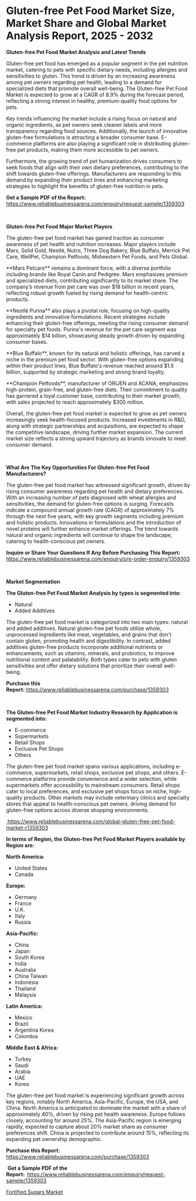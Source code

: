 <p><h1>Gluten-free Pet Food Market Size, Market Share and Global Market Analysis Report, 2025 - 2032</h1></p><p><strong>Gluten-free Pet Food Market Analysis and Latest Trends</strong></p>
<p><p>Gluten-free pet food has emerged as a popular segment in the pet nutrition market, catering to pets with specific dietary needs, including allergies and sensitivities to gluten. This trend is driven by an increasing awareness among pet owners regarding pet health, leading to a demand for specialized diets that promote overall well-being. The Gluten-free Pet Food Market is expected to grow at a CAGR of 8.9% during the forecast period, reflecting a strong interest in healthy, premium-quality food options for pets.</p><p>Key trends influencing the market include a rising focus on natural and organic ingredients, as pet owners seek cleaner labels and more transparency regarding food sources. Additionally, the launch of innovative gluten-free formulations is attracting a broader consumer base. E-commerce platforms are also playing a significant role in distributing gluten-free pet products, making them more accessible to pet owners.</p><p>Furthermore, the growing trend of pet humanization drives consumers to seek foods that align with their own dietary preferences, contributing to the shift towards gluten-free offerings. Manufacturers are responding to this demand by expanding their product lines and enhancing marketing strategies to highlight the benefits of gluten-free nutrition in pets.</p></p>
<p><strong>Get a Sample PDF of the Report:&nbsp;</strong> <a href="https://www.reliablebusinessarena.com/enquiry/request-sample/1359303?utm_campaign=3041&utm_medium=2&utm_source=Github&utm_content=ia&utm_term=22032025&utm_id=gluten-free-pet-food">https://www.reliablebusinessarena.com/enquiry/request-sample/1359303</a></p>
<p>&nbsp;</p>
<p><strong>Gluten-free Pet Food Major Market Players</strong></p>
<p><p>The gluten-free pet food market has gained traction as consumer awareness of pet health and nutrition increases. Major players include Mars, Solid Gold, Nestlé, Nutro, Three Dog Bakery, Blue Buffalo, Merrick Pet Care, WellPet, Champion Petfoods, Midwestern Pet Foods, and Pets Global.</p><p>**Mars Petcare** remains a dominant force, with a diverse portfolio including brands like Royal Canin and Pedigree. Mars emphasizes premium and specialized diets, contributing significantly to its market share. The company’s revenue from pet care was over $18 billion in recent years, reflecting robust growth fueled by rising demand for health-centric products.</p><p>**Nestlé Purina** also plays a pivotal role, focusing on high-quality ingredients and innovative formulations. Recent strategies include enhancing their gluten-free offerings, meeting the rising consumer demand for specialty pet foods. Purina's revenue for the pet care segment was approximately $14 billion, showcasing steady growth driven by expanding consumer bases.</p><p>**Blue Buffalo**, known for its natural and holistic offerings, has carved a niche in the premium pet food sector. With gluten-free options expanding within their product lines, Blue Buffalo's revenue reached around $1.5 billion, supported by strategic marketing and strong brand loyalty.</p><p>**Champion Petfoods**, manufacturer of ORIJEN and ACANA, emphasizes high-protein, grain-free, and gluten-free diets. Their commitment to quality has garnered a loyal customer base, contributing to their market growth, with sales projected to reach approximately $300 million.</p><p>Overall, the gluten-free pet food market is expected to grow as pet owners increasingly seek health-focused products. Increased investments in R&D, along with strategic partnerships and acquisitions, are expected to shape the competitive landscape, driving further market expansion. The current market size reflects a strong upward trajectory as brands innovate to meet consumer demand.</p></p>
<p>&nbsp;</p>
<p><strong>What Are The Key Opportunities For Gluten-free Pet Food Manufacturers?</strong></p>
<p><p>The gluten-free pet food market has witnessed significant growth, driven by rising consumer awareness regarding pet health and dietary preferences. With an increasing number of pets diagnosed with wheat allergies and sensitivities, the demand for gluten-free options is surging. Forecasts indicate a compound annual growth rate (CAGR) of approximately 7% through the next five years, with key growth segments including premium and holistic products. Innovations in formulations and the introduction of novel proteins will further enhance market offerings. The trend towards natural and organic ingredients will continue to shape the landscape, catering to health-conscious pet owners.</p></p>
<p><strong>Inquire or Share Your Questions If Any Before Purchasing This Report:</strong> <a href="https://www.reliablebusinessarena.com/enquiry/pre-order-enquiry/1359303?utm_campaign=3041&utm_medium=2&utm_source=Github&utm_content=ia&utm_term=22032025&utm_id=gluten-free-pet-food">https://www.reliablebusinessarena.com/enquiry/pre-order-enquiry/1359303</a></p>
<p>&nbsp;</p>
<p><strong>Market Segmentation</strong></p>
<p><strong>The Gluten-free Pet Food Market Analysis by types is segmented into:</strong></p>
<p><ul><li>Natural</li><li>Added Additives</li></ul></p>
<p><p>The gluten-free pet food market is categorized into two main types: natural and added additives. Natural gluten-free pet foods utilize whole, unprocessed ingredients like meat, vegetables, and grains that don't contain gluten, promoting health and digestibility. In contrast, added additives gluten-free products incorporate additional nutrients or enhancements, such as vitamins, minerals, and probiotics, to improve nutritional content and palatability. Both types cater to pets with gluten sensitivities and offer dietary solutions that prioritize their overall well-being.</p></p>
<p><strong>Purchase this Report:&nbsp;</strong><a href="https://www.reliablebusinessarena.com/purchase/1359303?utm_campaign=3041&utm_medium=2&utm_source=Github&utm_content=ia&utm_term=22032025&utm_id=gluten-free-pet-food">https://www.reliablebusinessarena.com/purchase/1359303</a></p>
<p>&nbsp;</p>
<p><strong>The Gluten-free Pet Food Market Industry Research by Application is segmented into:</strong></p>
<p><ul><li>E-commerce</li><li>Supermarkets</li><li>Retail Shops</li><li>Exclusive Pet Shops</li><li>Others</li></ul></p>
<p><p>The gluten-free pet food market spans various applications, including e-commerce, supermarkets, retail shops, exclusive pet shops, and others. E-commerce platforms provide convenience and a wider selection, while supermarkets offer accessibility to mainstream consumers. Retail shops cater to local preferences, and exclusive pet shops focus on niche, high-quality products. Other markets may include veterinary clinics and specialty stores that appeal to health-conscious pet owners, driving demand for gluten-free options across diverse shopping environments.</p></p>
<p><a href="https://www.reliablebusinessarena.com/global-gluten-free-pet-food-market-r1359303?utm_campaign=3041&utm_medium=2&utm_source=Github&utm_content=ia&utm_term=22032025&utm_id=gluten-free-pet-food">&nbsp;https://www.reliablebusinessarena.com/global-gluten-free-pet-food-market-r1359303</a></p>
<p><strong>In terms of Region, the Gluten-free Pet Food Market Players available by Region are:</strong></p>
<p>
    <p> <strong> North America: </strong>
        <ul>
            <li>United States</li>
            <li>Canada</li>
        </ul>
        </p> 
    <p> <strong> Europe: </strong>
        <ul>
            <li>Germany</li>
            <li>France</li>
            <li>U.K.</li>
            <li>Italy</li>
            <li>Russia</li>
        </ul>
        </p> 
    <p> <strong> Asia-Pacific: </strong>
        <ul>
            <li>China</li>
            <li>Japan</li>
            <li>South Korea</li>
            <li>India</li>
            <li>Australia</li>
            <li>China Taiwan</li>
            <li>Indonesia</li>
            <li>Thailand</li>
            <li>Malaysia</li>
        </ul>
        </p> 
    <p> <strong> Latin America: </strong>
        <ul>
            <li>Mexico</li>
            <li>Brazil</li>
            <li>Argentina Korea</li>
            <li>Colombia</li>
        </ul>
        </p> 
    <p> <strong> Middle East & Africa: </strong>
        <ul>
            <li>Turkey</li>
            <li>Saudi</li>
            <li>Arabia</li>
            <li>UAE</li>
            <li>Korea</li>
        </ul>
    </p>
    </p>
<p><p>The gluten-free pet food market is experiencing significant growth across key regions, notably North America, Asia-Pacific, Europe, the USA, and China. North America is anticipated to dominate the market with a share of approximately 40%, driven by rising pet health awareness. Europe follows closely, accounting for around 25%. The Asia-Pacific region is emerging rapidly, expected to capture about 20% market share as consumer preferences shift. China is projected to contribute around 15%, reflecting its expanding pet ownership demographic.</p></p>
<p><strong>Purchase this Report: </strong><a href="https://www.reliablebusinessarena.com/purchase/1359303?utm_campaign=3041&utm_medium=2&utm_source=Github&utm_content=ia&utm_term=22032025&utm_id=gluten-free-pet-food">https://www.reliablebusinessarena.com/purchase/1359303</a></p>
<p>&nbsp;<strong>Get a Sample PDF of the Report:&nbsp;&nbsp;</strong><a href="https://www.reliablebusinessarena.com/enquiry/request-sample/1359303?utm_campaign=3041&utm_medium=2&utm_source=Github&utm_content=ia&utm_term=22032025&utm_id=gluten-free-pet-food">https://www.reliablebusinessarena.com/enquiry/request-sample/1359303</a></p>
<p><strong></strong></p>
<p><p><a href="https://github.com/doljanzwald/Market-Research-Report-List-1/blob/main/fortified-sugars-market.md?utm_campaign=3041&utm_medium=2&utm_source=Github&utm_content=ia&utm_term=22032025&utm_id=gluten-free-pet-food">Fortified Sugars Market</a></p></p>